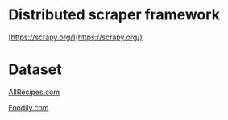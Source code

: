 # Distributed scraper framework

[https://scrapy.org/](https://scrapy.org/)

# Dataset

[AllRecipes.com](http://allrecipes.com/)

[Foodily.com](http://www.foodily.com/)